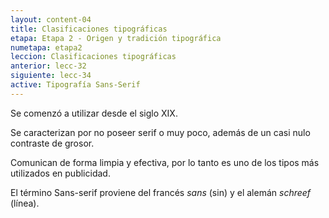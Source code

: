 ```yaml
---
layout: content-04
title: Clasificaciones tipográficas
etapa: Etapa 2 - Origen y tradición tipográfica
numetapa: etapa2
leccion: Clasificaciones tipográficas
anterior: lecc-32
siguiente: lecc-34
active: Tipografía Sans-Serif
---
```


<div class="col-md-4 extracto">

</div>

<div class="col-md-8">

<p>Se comenzó a utilizar desde el siglo XIX.</p>
<p>Se caracterizan por no poseer serif o muy poco, además de un casi nulo contraste de grosor.</p>
<p>Comunican de forma limpia y efectiva, por lo tanto es uno de los tipos más utilizados en publicidad.</p>
<p>El término Sans-serif proviene del francés <em>sans</em> (sin) y el alemán <em>schreef</em> (línea).</p>

</div>